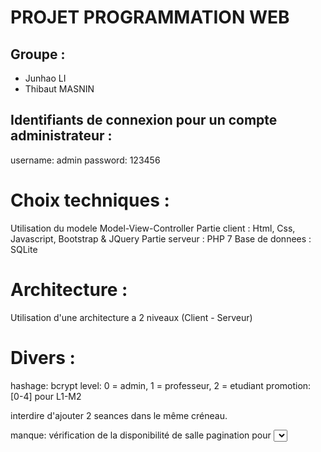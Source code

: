 # PROJET PROGRAMMATION WEB

## Groupe : 
- Junhao LI 
- Thibaut MASNIN


## Identifiants de connexion pour un compte administrateur :
username: admin
password: 123456


# Choix techniques :
Utilisation du modele Model-View-Controller
Partie client : Html, Css, Javascript, Bootstrap & JQuery
Partie serveur : PHP 7
Base de donnees : SQLite

# Architecture :
Utilisation d'une architecture a 2 niveaux (Client - Serveur)



# Divers :
hashage: bcrypt
level: 0 = admin, 1 = professeur, 2 = etudiant
promotion: [0-4] pour L1-M2


interdire d'ajouter 2 seances dans le même créneau.

manque:
vérification de la disponibilité de salle
pagination pour <select> tag.
